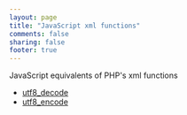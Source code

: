 ```yaml
---
layout: page
title: "JavaScript xml functions"
comments: false
sharing: false
footer: true
---
```

JavaScript equivalents of PHP's xml functions

 - [utf8_decode](/functions/utf8_decode)
 - [utf8_encode](/functions/utf8_encode)
